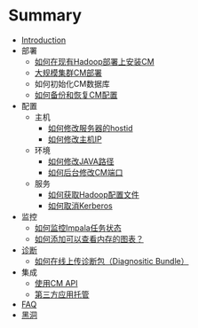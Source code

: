 # Summary

* [Introduction](README.md)
* 部署
   * [如何在现有Hadoop部署上安装CM](unmanagement_install.md)
   * [大规模集群CM部署](1k_node.md)
   * 如何初始化CM数据库
   * [如何备份和恢复CM配置](backup_restore_cm.md)
* 配置
   * 主机
       * [如何修改服务器的hostid](modify_hostid.md)
       * [如何修改主机IP](modify_ip.md)
   * 环境
       * [如何修改JAVA路径](java_path.md)
       * [如何后台修改CM端口](change_cm_port.md)
   * 服务
       * [如何获取Hadoop配置文件](hadoop_config_file.md)
       * [如何取消Kerberos](disable_kerberos.md)
* 监控
   * [如何监控Impala任务状态](monitor_impala.md)
   * [如何添加可以查看内存的图表？](memory_chart.md)
* [诊断](diag.md)
   * [如何在线上传诊断包（Diagnositic Bundle）](upload_bundle.md)
* 集成
   * [使用CM API](cm_api.md)
   * [第三方应用托管](3rd_party.md)
* [FAQ](faq.md)
* [黑洞](hei_dong.md)

